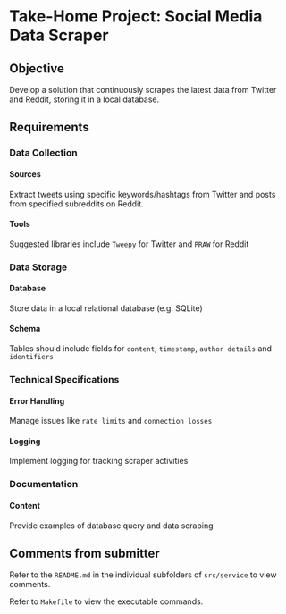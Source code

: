 # Take-Home Project: Social Media Data Scraper

## Objective

Develop a solution that continuously scrapes the latest data from Twitter and Reddit, storing it in a local database.

## Requirements

### Data Collection

#### Sources

Extract tweets using specific keywords/hashtags from Twitter and posts from specified subreddits on Reddit.

#### Tools

Suggested libraries include `Tweepy` for Twitter and `PRAW` for Reddit

### Data Storage

#### Database

Store data in a local relational database (e.g. SQLite)

#### Schema

Tables should include fields for `content`, `timestamp`, `author details` and `identifiers`

### Technical Specifications

#### Error Handling

Manage issues like `rate limits` and `connection losses`

#### Logging

Implement logging for tracking scraper activities

### Documentation

#### Content

Provide examples of database query and data scraping

## Comments from submitter

Refer to the `README.md` in the individual subfolders of `src/service` to view comments.

Refer to `Makefile` to view the executable commands.
